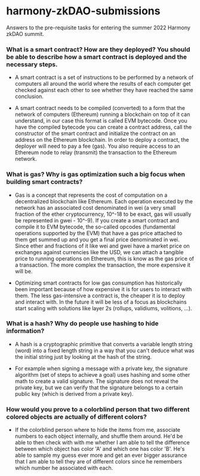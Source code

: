# harmony-zkDAO-submissions
Answers to the pre-requisite tasks for entering the summer 2022 Harmony zkDAO summit. 

### What is a smart contract? How are they deployed? You should be able to describe how a smart contract is deployed and the necessary steps.

- A smart contract is a set of instructions to be performed by a network of computers all around the world where the results of each computer get checked against each other to see whether they have reached the same conclusion.

- A smart contract needs to be compiled (converted) to a form that the network of computers (Ethereum) running a blockchain on top of it can understand, in our case this format is called EVM bytecode. Once you have the compiled bytecode you can create a contract address, call the constructor of the smart contract and initialize the contract on an address on the Ethereum blockchain. In order to deploy a contract, the deployer will need to pay a fee (gas). You also require access to an Ethereum node to relay (transmit) the transaction to the Ethereum network. 

### What is gas? Why is gas optimization such a big focus when building smart contracts?

- Gas is a concept that represents the cost of computation on a decentralized blockchain like Ethereum. Each operation executed by the network has an associated cost denominated in wei (a very small fraction of the ether cryptocurrency, 10^-18 to be exact, gas will usually be represented in gwei - 10^-9).  If you create a smart contract and compile it to EVM bytecode, the so-called opcodes (fundamental operations supported by the EVM) that have a gas price attached to them get summed up and you get a final price denominated in wei. Since ether and fractions of it like wei and gwei have a market price on exchanges against currencies like the USD, we can attach a tangible price to running operations on Ethereum, this is know as the gas price of a transaction. The more complex the transaction, the more expensive it will be.

- Optimizing smart contracts for low gas consumption has historically been important because of how expensive it is for users to interact with them. The less gas-intensive a contract is, the cheaper it is to deploy and interact with. In the future it will be less of a focus as blockchains start scaling with solutions like layer 2s (rollups, validiums, volitions, ...). 

### What is a hash? Why do people use hashing to hide information?

- A hash is a cryptographic primitive that converts a variable length string (word) into a fixed length string in a way that you can't deduce what was the initial string just by looking at the hash of the string.

- For example when signing a message with a private key, the signature algorithm (set of steps to achieve a goal) uses hashing and some other math to create a valid signature. The signature does not reveal the private key, but we can verify that the signature belongs to a certain public key (which is derived from a private key).

### How would you prove to a colorblind person that two different colored objects are actually of different colors?

- If the colorblind person where to hide the items from me, associate numbers to each object internally, and shuffle them around. He'd be able to then check with with me whether I am able to tell the difference between which object has color 'A' and which one has color 'B'. He's able to sample my guess ever more and get an ever bigger assurance that I am able to tell they are of different colors since he remembers which number he associated with each.
